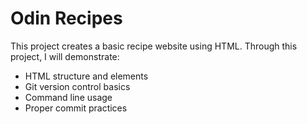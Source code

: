 # Odin Recipes
This project creates a basic recipe website using HTML. Through this project, I will demonstrate:

- HTML structure and elements
- Git version control basics 
- Command line usage
- Proper commit practices
